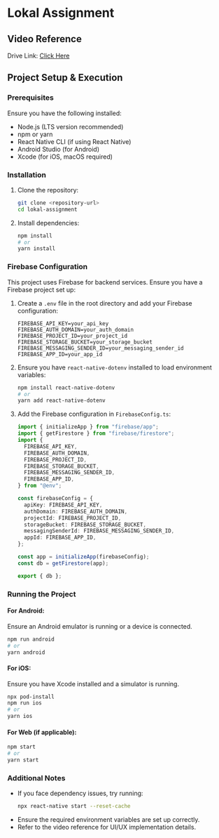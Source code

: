 # Lokal Assignment

## Video Reference
Drive Link: [Click Here](https://drive.google.com/file/d/1FZ6H7LDKPr5wQ0uxxhyz4wQSuWgTmqZP/view?usp=drive_link)

## Project Setup & Execution

### Prerequisites
Ensure you have the following installed:
- Node.js (LTS version recommended)
- npm or yarn
- React Native CLI (if using React Native)
- Android Studio (for Android)
- Xcode (for iOS, macOS required)

### Installation
1. Clone the repository:
   ```sh
   git clone <repository-url>
   cd lokal-assignment
   ```
2. Install dependencies:
   ```sh
   npm install
   # or
   yarn install
   ```

### Firebase Configuration
This project uses Firebase for backend services. Ensure you have a Firebase project set up:

1. Create a `.env` file in the root directory and add your Firebase configuration:
   ```env
   FIREBASE_API_KEY=your_api_key
   FIREBASE_AUTH_DOMAIN=your_auth_domain
   FIREBASE_PROJECT_ID=your_project_id
   FIREBASE_STORAGE_BUCKET=your_storage_bucket
   FIREBASE_MESSAGING_SENDER_ID=your_messaging_sender_id
   FIREBASE_APP_ID=your_app_id
   ```

2. Ensure you have `react-native-dotenv` installed to load environment variables:
   ```sh
   npm install react-native-dotenv
   # or
   yarn add react-native-dotenv
   ```

3. Add the Firebase configuration in `FirebaseConfig.ts`:
   ```ts
   import { initializeApp } from "firebase/app";
   import { getFirestore } from "firebase/firestore";
   import {
     FIREBASE_API_KEY,
     FIREBASE_AUTH_DOMAIN,
     FIREBASE_PROJECT_ID,
     FIREBASE_STORAGE_BUCKET,
     FIREBASE_MESSAGING_SENDER_ID,
     FIREBASE_APP_ID,
   } from "@env";

   const firebaseConfig = {
     apiKey: FIREBASE_API_KEY,
     authDomain: FIREBASE_AUTH_DOMAIN,
     projectId: FIREBASE_PROJECT_ID,
     storageBucket: FIREBASE_STORAGE_BUCKET,
     messagingSenderId: FIREBASE_MESSAGING_SENDER_ID,
     appId: FIREBASE_APP_ID,
   };

   const app = initializeApp(firebaseConfig);
   const db = getFirestore(app);

   export { db };
   ```

### Running the Project
#### For Android:
Ensure an Android emulator is running or a device is connected.
```sh
npm run android
# or
yarn android
```

#### For iOS:
Ensure you have Xcode installed and a simulator is running.
```sh
npx pod-install
npm run ios
# or
yarn ios
```

#### For Web (if applicable):
```sh
npm start
# or
yarn start
```

### Additional Notes
- If you face dependency issues, try running:
  ```sh
  npx react-native start --reset-cache
  ```
- Ensure the required environment variables are set up correctly.
- Refer to the video reference for UI/UX implementation details.

